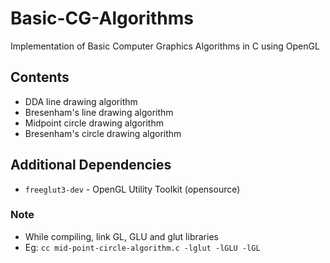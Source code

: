 # Basic-CG-Algorithms

Implementation of Basic Computer Graphics Algorithms in C using OpenGL

<h2>Contents</h2>

- DDA line drawing algorithm
- Bresenham's line drawing algorithm
- Midpoint circle drawing algorithm
- Bresenham's circle drawing algorithm

<h2>Additional Dependencies</h2>

- `freeglut3-dev` - OpenGL Utility Toolkit (opensource)

<h3>Note</h3>

- While compiling, link GL, GLU and glut libraries
- Eg: `cc mid-point-circle-algorithm.c -lglut -lGLU -lGL`




